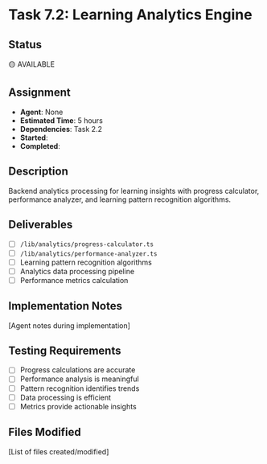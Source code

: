 # Task 7.2: Learning Analytics Engine

## Status

🟡 AVAILABLE

## Assignment

- **Agent**: None
- **Estimated Time**: 5 hours
- **Dependencies**: Task 2.2
- **Started**:
- **Completed**:

## Description

Backend analytics processing for learning insights with progress calculator, performance analyzer, and learning pattern recognition algorithms.

## Deliverables

- [ ] `/lib/analytics/progress-calculator.ts`
- [ ] `/lib/analytics/performance-analyzer.ts`
- [ ] Learning pattern recognition algorithms
- [ ] Analytics data processing pipeline
- [ ] Performance metrics calculation

## Implementation Notes

[Agent notes during implementation]

## Testing Requirements

- [ ] Progress calculations are accurate
- [ ] Performance analysis is meaningful
- [ ] Pattern recognition identifies trends
- [ ] Data processing is efficient
- [ ] Metrics provide actionable insights

## Files Modified

[List of files created/modified]

